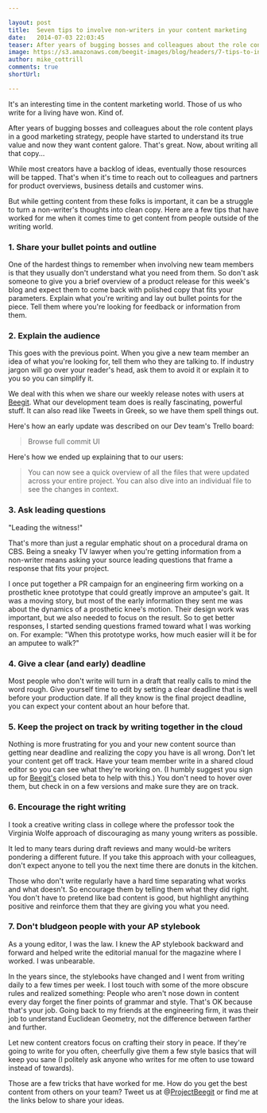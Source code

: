 ```yaml
---

layout: post
title:  Seven tips to involve non-writers in your content marketing
date:   2014-07-03 22:03:45
teaser: After years of bugging bosses and colleagues about the role content plays in a good marketing strategy, the writers have won. Kind of. People have started to understand its true value and now they want content galore. But while most creators have a backlog of ideas, eventually those resources will be tapped. That's when it's time to reach out to colleagues and partners for product overviews, business details and customer wins. But turning a non-writer's thoughts into clean copy can be tough. Here are a few tips for getting content from people outside of the writing world.  
image: https://s3.amazonaws.com/beegit-images/blog/headers/7-tips-to-involve-non-writers.jpg
author: mike_cottrill
comments: true
shortUrl: 

---
```


It's an interesting time in the content marketing world. Those of us who write for a living have won. Kind of. 

After years of bugging bosses and colleagues about the role content plays in a good marketing strategy, people have started to understand its true value and now they want content galore. That's great. Now, about writing all that copy... 

While most creators have a backlog of ideas, eventually those resources will be tapped. That's when it's time to reach out to colleagues and partners for product overviews, business details and customer wins. 

But while getting content from these folks is important, it can be a struggle to turn a non-writer's thoughts into clean copy. Here are a few tips that have worked for me when it comes time to get content from people outside of the writing world. 

### 1. Share your bullet points and outline

One of the hardest things to remember when involving new team members is that they usually don't understand what you need from them. So don't ask someone to give you a brief overview of a product release for this week's blog and expect them to come back with polished copy that fits your parameters. Explain what you're writing and lay out bullet points for the piece. Tell them where you're looking for feedback or information from them.

### 2. Explain the audience 

This goes with the previous point. When you give a new team member an idea of what you're looking for, tell them who they are talking to. If industry jargon will go over your reader's head, ask them to avoid it or explain it to you so you can simplify it. 

We deal with this when we share our weekly release notes with users at [Beegit](https://beegit.com). What our development team does is really fascinating, powerful stuff. It can also read like Tweets in Greek, so we have them spell things out. 

Here's how an early update was described on our Dev team's Trello board: 

> Browse full commit UI 

Here's how we ended up explaining that to our users: 

> You can now see a quick overview of all the files that were updated across your entire project. You can also dive into an individual file to see the changes in context. 

### 3. Ask leading questions 

"Leading the witness!" 

That's more than just a regular emphatic shout on a procedural drama on CBS. Being a sneaky TV lawyer when you're getting information from a non-writer means asking your source leading questions that frame a response that fits your project. 

I once put together a PR campaign for an engineering firm working on a prosthetic knee prototype that could greatly improve an amputee's gait. It was a moving story, but most of the early information they sent me was about the dynamics of a prosthetic knee's motion. Their design work was important, but we also needed to focus on the result. So to get better responses, I started sending questions framed toward what I was working on. For example: "When this prototype works, how much easier will it be for an amputee to walk?" 

### 4. Give a clear (and early) deadline

Most people who don't write will turn in a draft that really calls to mind the word rough. Give yourself time to edit by setting a clear deadline that is well before your production date. If all they know is the final project deadline, you can expect your content about an hour before that.

### 5. Keep the project on track by writing together in the cloud

Nothing is more frustrating for you and your new content source than getting near deadline and realizing the copy you have is all wrong. Don't let your content get off track. Have your team member write in a shared cloud editor so you can see what they're working on. (I humbly suggest you sign up for [Beegit's](https://beegit.com) closed beta to help with this.) You don't need to hover over them, but check in on a few versions and make sure they are on track. 

### 6. Encourage the right writing 

I took a creative writing class in college where the professor took the Virginia Wolfe approach of discouraging as many young writers as possible.

It led to many tears during draft reviews and many would-be writers pondering a different future. If you take this approach with your colleagues, don't expect anyone to tell you the next time there are donuts in the kitchen. 

Those who don't write regularly have a hard time separating what works and what doesn't. So encourage them by telling them what they did right. You don't have to pretend like bad content is good, but highlight anything positive and reinforce them that they are giving you what you need. 

### 7. Don't bludgeon people with your AP stylebook 

As a young editor, I was the law. I knew the AP stylebook backward and forward and helped write the editorial manual for the magazine where I worked. I was unbearable. 

In the years since, the stylebooks have changed and I went from writing daily to a few times per week. I lost touch with some of the more obscure rules and realized something: People who aren't nose down in content every day forget the finer points of grammar and style. That's OK because that's your job. Going back to my friends at the engineering firm, it was their job to understand Euclidean Geometry, not the difference between farther and further. 

Let new content creators focus on crafting their story in peace. If they're going to write for you often, cheerfully give them a few style basics that will keep you sane (I politely ask anyone who writes for me often to use toward instead of towards). 

Those are a few tricks that have worked for me. How do you get the best content from others on your team? Tweet us at @[ProjectBeegit](https://twitter.com/ProjectBeegit) or find me at the links below to share your ideas. 





